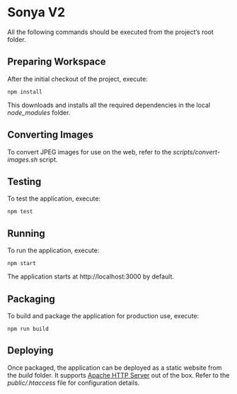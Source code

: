 # Sonya V2

All the following commands should be executed from the project’s root folder.

## Preparing Workspace

After the initial checkout of the project, execute:

    npm install

This downloads and installs all the required dependencies in the local *node_modules* folder.

## Converting Images

To convert JPEG images for use on the web, refer to the *scripts/convert-images.sh* script.

## Testing

To test the application, execute:

    npm test

## Running

To run the application, execute:

    npm start

The application starts at http://localhost:3000 by default.

## Packaging

To build and package the application for production use, execute:

    npm run build

## Deploying

Once packaged, the application can be deployed as a static website from the *build* folder. It supports [Apache HTTP Server](https://httpd.apache.org) out of the box. Refer to the *public/.htaccess* file for configuration details.
